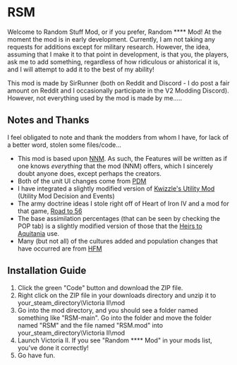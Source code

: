 # RSM

Welcome to Random Stuff Mod, or if you prefer, Random \*\*\*\* Mod! At the moment the mod is in early development. Currently, I am not taking any requests for additions except for military research. However, the idea, assuming that I make it to that point in development, is that you, the players, ask me to add something, regardless of how ridiculous or ahistorical it is, and I will attempt to add it to the best of my ability!

This mod is made by SirRunner (both on Reddit and Discord - I do post a fair amount on Reddit and I occasionally participate in the V2 Modding Discord). However, not everything used by the mod is made by me.....

## Notes and Thanks
I feel obligated to note and thank the modders from whom I have, for lack of a better word, stolen some files/code...
 - This mod is based upon [NNM](https://forum.paradoxplaza.com/forum/threads/hod-new-nations-mod.683896/). As such, the Features will be written as if one knows *everything* that the mod (NNM) offers, which I sincerely doubt anyone does, except perhaps the creators.
 - Both of the unit UI changes come from [PDM](https://forum.paradoxplaza.com/forum/forums/pop-demand-mod.562/)
 - I have integrated a slightly modified version of [Kwizzle's Utility Mod](https://www.moddb.com/mods/kwizzles-utility-mod) (Utility Mod Decision and Events)
 - The army doctrine ideas I stole right off of Heart of Iron IV and a mod for that game, [Road to 56](https://steamcommunity.com/sharedfiles/filedetails/?id=820260968)
 - The base assimilation percentages (that can be seen by checking the POP tab) is a slightly modified version of those that the [Heirs to Aquitania](https://github.com/Savolainen5/The-Heirs-to-Aquitania) use. 
 - Many (but not all) of the cultures added and population changes that have occurred are from [HFM](https://github.com/SighPie/HFM)

## Installation Guide
 1. Click the green "Code" button and download the ZIP file.
 2. Right click on the ZIP file in your downloads directory and unzip it to your_steam_directory\Victoria II\mod
 3. Go into the mod directory, and you should see a folder named something like "RSM-main". Go into the folder and move the folder named "RSM" and the file named "RSM.mod" into your_steam_directory\Victoria II\mod
 4. Launch Victoria II. If you see "Random \*\*\*\* Mod" in your mods list, you've done it correctly!
 5. Go have fun. 